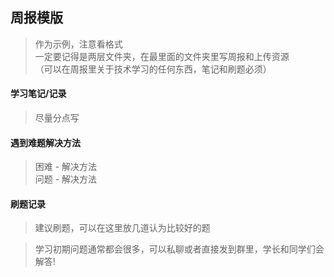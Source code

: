 ## 周报模版

> 作为示例，注意看格式  
> 一定要记得是两层文件夹，在最里面的文件夹里写周报和上传资源  
>（可以在周报里关于技术学习的任何东西，笔记和刷题必须）

#### 学习笔记/记录

> 尽量分点写

#### 遇到难题解决方法

> 困难 - 解决方法  
> 问题 - 解决方法

#### 刷题记录

> 建议刷题，可以在这里放几道认为比较好的题

> 学习初期问题通常都会很多，可以私聊或者直接发到群里，学长和同学们会解答!